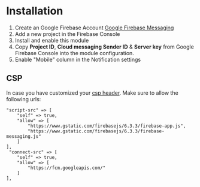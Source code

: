 Installation
============

1. Create an Google Firebase Account [Google Firebase Messaging](https://firebase.google.com/)
2. Add a new project in the Firebase Console
3. Install and enable this module
4. Copy **Project ID**, **Cloud messaging Sender ID** & **Server key** from Google Firebase Console into the module configuration.
5. Enable "Mobile" column in the Notification settings

## CSP

In case you have customized your [csp header](https://docs.humhub.org/docs/admin/security#web-security-configuration).
Make sure to allow the following urls:

```
"script-src" => [
    "self" => true,
    "allow" => [
        "https://www.gstatic.com/firebasejs/6.3.3/firebase-app.js",
        "https://www.gstatic.com/firebasejs/6.3.3/firebase-messaging.js"
    ]
],
 "connect-src" => [
    "self" => true,
    "allow" => [
        "https://fcm.googleapis.com/"
    ]
],
```
 

